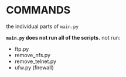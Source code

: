 # COMMANDS
the individual parts of `main.py`

__`main.py` does not run all of the scripts.__
not run:
* ftp.py
* remove_nfs.py
* remove_telnet.py
* ufw.py (firewall)
